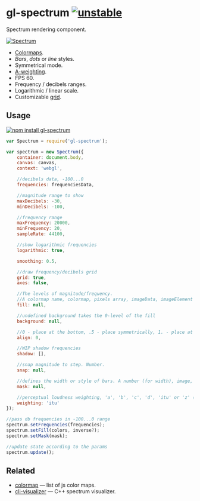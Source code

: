 # gl-spectrum [![unstable](http://badges.github.io/stability-badges/dist/unstable.svg)](http://github.com/badges/stability-badges)

Spectrum rendering component.

[![Spectrum](https://raw.githubusercontent.com/audio-lab/gl-spectrum/gh-pages/preview.png "Spectrum")](http://audio-lab.github.io/gl-spectrum/)

* [Colormaps](https://github.com/bpostlethwaite/colormap).
* _Bars_, _dots_ or _line_ styles.
* Symmetrical mode.
* [A-weighting](https://github.com/audio-lab/a-weighting).
* FPS 60.
* Frequency / decibels ranges.
* Logarithmic / linear scale.
* Customizable [grid](https://github.com/dfcreative/plot-grid).


## Usage

[![npm install gl-spectrum](https://nodei.co/npm/gl-spectrum.png?mini=true)](https://npmjs.org/package/gl-spectrum/)

```js
var Spectrum = require('gl-spectrum');

var spectrum = new Spectrum({
	container: document.body,
	canvas: canvas,
	context: 'webgl',

	//decibels data, -100...0
	frequencies: frequenciesData,

	//magnitude range to show
	maxDecibels: -30,
	minDecibels: -100,

	//frequency range
	maxFrequency: 20000,
	minFrequency: 20,
	sampleRate: 44100,

	//show logarithmic frequencies
	logarithmic: true,

	smoothing: 0.5,

	//draw frequency/decibels grid
	grid: true,
	axes: false,

	//The levels of magnitude/frequency.
	//A colormap name, colormap, pixels array, imageData, imageElement or canvas
	fill: null,

	//undefined background takes the 0-level of the fill
	background: null,

	//0 - place at the bottom, .5 - place symmetrically, 1. - place at the top
	align: 0,

	//WIP shadow frequencies
	shadow: [],

	//snap magnitude to step. Number.
	snap: null,

	//defines the width or style of bars. A number (for width), image, imageData or canvasElement.
	mask: null,

	//perceptual loudness weighting, 'a', 'b', 'c', 'd', 'itu' or 'z' (see a-weighting)
	weighting: 'itu'
});

//pass db frequencies in -100...0 range
spectrum.setFrequencies(frequencies);
spectrum.setFill(colors, inverse?);
spectrum.setMask(mask);

//update state according to the params
spectrum.update();
```

## Related

* [colormap](https://github.com/bpostlethwaite/colormap) — list of js color maps.
* [cli-visualizer](https://github.com/dpayne/cli-visualizer) — C++ spectrum visualizer.
